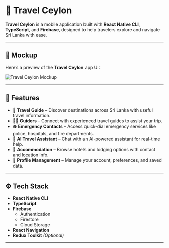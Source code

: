 # 🌴 Travel Ceylon

**Travel Ceylon** is a mobile application built with **React Native CLI**, **TypeScript**, and **Firebase**, designed to help travelers explore and navigate Sri Lanka with ease.

---

## 📸 Mockup

Here’s a preview of the **Travel Ceylon** app UI:

![Travel Ceylon Mockup](src/assets/png/Travel%20Ceylon%20MockUp.png)

---

## 📱 Features

- 🧭 **Travel Guide** – Discover destinations across Sri Lanka with useful travel information.
- 🧑‍💼 **Guiders** – Connect with experienced travel guides to assist your trip.
- ☎️ **Emergency Contacts** – Access quick-dial emergency services like police, hospitals, and fire departments.
- 🤖 **AI Travel Assistant** – Chat with an AI-powered assistant for real-time help.
- 🏨 **Accommodation** – Browse hotels and lodging options with contact and location info.
- 👤 **Profile Management** – Manage your account, preferences, and saved data.

---

## ⚙️ Tech Stack

- **React Native CLI**
- **TypeScript**
- **Firebase**
  - Authentication
  - Firestore
  - Cloud Storage
- **React Navigation**
- **Redux Toolkit** *(Optional)*

---

